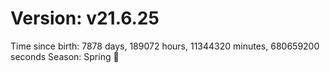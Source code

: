 # Version: v21.6.25
Time since birth: 7878 days, 189072 hours, 11344320 minutes, 680659200 seconds
Season: Spring 🌸
